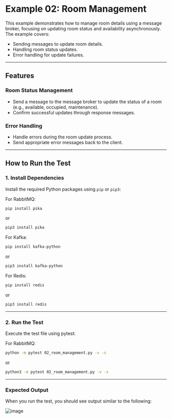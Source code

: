 # Example 02: Room Management

This example demonstrates how to manage room details using a message broker, focusing on updating room status and availability asynchronously. The example covers:

- Sending messages to update room details.
- Handling room status updates.
- Error handling for update failures.

---

## Features

### Room Status Management

- Send a message to the message broker to update the status of a room (e.g., available, occupied, maintenance).
- Confirm successful updates through response messages.

### Error Handling

- Handle errors during the room update process.
- Send appropriate error messages back to the client.

---

## How to Run the Test

### 1. Install Dependencies

Install the required Python packages using `pip` or `pip3`:

For RabbitMQ:
```bash
pip install pika
```
or
```bash
pip3 install pika
```

For Kafka:
```bash
pip install kafka-python
```
or
```bash
pip3 install kafka-python
```

For Redis:
```bash
pip install redis
```
or
```bash
pip3 install redis
```

---

### 2. Run the Test

Execute the test file using pytest:

For RabbitMQ:
```bash
python -m pytest 02_room_management.py -v -s
```
or
```bash
python3 -m pytest 02_room_management.py -v -s
```

---

### Expected Output

When you run the test, you should see output similar to the following:

![image](https://github.com/user-attachments/assets/153b48cb-4d32-44fb-a358-12716c59be1f)
